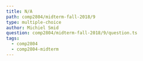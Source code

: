 ```yaml
---
title: N/A
path: comp2804/midterm-fall-2018/9
type: multiple-choice
author: Michiel Smid
question: comp2804/midterm-fall-2018/9/question.ts
tags:
  - comp2804
  - comp2804-midterm
---
```


